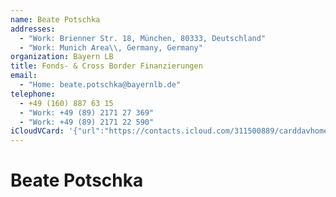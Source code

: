 ```yaml
---
name: Beate Potschka
addresses:
  - "Work: Brienner Str. 18, München, 80333, Deutschland"
  - "Work: Munich Area\\, Germany, Germany"
organization: Bayern LB
title: Fonds- & Cross Border Finanzierungen
email:
  - "Home: beate.potschka@bayernlb.de"
telephone:
  - +49 (160) 887 63 15
  - "Work: +49 (89) 2171 27 369"
  - "Work: +49 (89) 2171 22 590"
iCloudVCard: '{"url":"https://contacts.icloud.com/311500889/carddavhome/card/ODYxNTYxYjktM2EyZC00Y2JjLTk5M2YtODJjY2MzMmQ3M2Zh.vcf","etag":"\"kmfhdlfm\"","data":"BEGIN:VCARD\r\nVERSION:3.0\r\nFN:\r\nN:Potschka;Beate;;;\r\nUID:861561b9-3a2d-4cbc-993f-82ccc32d73fa\r\nADR;TYPE=WORK:;;Brienner Str. 18;München;;80333;Deutschland;\r\nADR;TYPE=WORK:;;;Munich Area\\, Germany;;;Germany;\r\nPRODID:ez-vcard 0.9.13-fc\r\nREV:2025-04-03T22:11:31Z\r\nORG:Bayern LB;\r\nTITLE:Fonds- & Cross Border Finanzierungen\r\nEMAIL;TYPE=HOME:beate.potschka@bayernlb.de\r\nTEL;TYPE=CELL:+49 (160) 887 63 15\r\nTEL;TYPE=WORK:+49 (89) 2171 27 369\r\nTEL;TYPE=WORK:+49 (89) 2171 22 590\r\nEND:VCARD"}'
---
```

# Beate Potschka